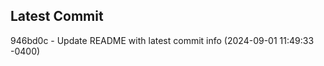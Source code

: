 
## Latest Commit
946bd0c - Update README with latest commit info (2024-09-01 11:49:33 -0400) <Yunxi-Zhou>
